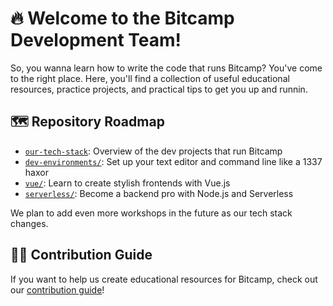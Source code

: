 # 🔥 Welcome to the Bitcamp Development Team!
So, you wanna learn how to write the code that runs Bitcamp? You've come to the right place. Here, you'll find a collection of useful educational resources, practice projects, and practical tips to get you up and runnin.

## 🗺 Repository Roadmap

- [`our-tech-stack`](/tech-stack): Overview of the dev projects that run Bitcamp
- [`dev-environments/`](/dev-environments): Set up your text editor and command line like a 1337 haxor
- [`vue/`](/vue): Learn to create stylish frontends with Vue.js
- [`serverless/`](/serverless): Become a backend pro with Node.js and Serverless

We plan to add even more workshops in the future as our tech stack changes.

## 👨‍💻 Contribution Guide

If you want to help us create educational resources for Bitcamp, check out our [contribution guide](CONTRIBUTING.md)!